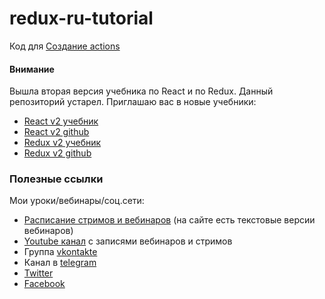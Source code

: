 # redux-ru-tutorial
Код для [Создание actions](https://maxfarseer.gitbooks.io/redux-course-ru/content/sozdanie_actions.html)

#### Внимание

Вышла вторая версия учебника по React и по Redux. Данный репозиторий устарел. Приглашаю вас в новые учебники:

- [React v2 учебник](https://maxfarseer.gitbooks.io/react-course-ru-v2/content/)
- [React v2 github](https://github.com/maxfarseer/react-course-ru-v2)
- [Redux v2 учебник](https://maxfarseer.gitbooks.io/redux-course-ru-v2/content/)
- [Redux v2 github](https://github.com/maxfarseer/redux-course-ru-v2)

### Полезные ссылки

Мои уроки/вебинары/соц.сети:

- [Расписание стримов и вебинаров](http://bit.ly/maxpfrontend-schedule-v2) (на сайте есть текстовые версии вебинаров)
- [Youtube канал](http://bit.ly/youtube-v2) c записями вебинаров и стримов
- Группа [vkontakte](http://bit.ly/vk-v2)
- Канал в [telegram](http://bit.ly/telegram-v2)
- [Twitter](http://bit.ly/twitter-v2)
- [Facebook](http://bit.ly/facebook-v2)
